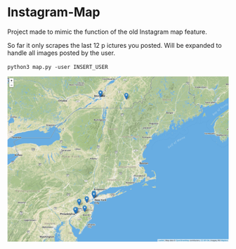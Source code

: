 # Instagram-Map
Project made to mimic the function of the old Instagram map feature.

So far it only scrapes the last 12 p  ictures you posted. Will be expanded to handle all images posted by the user. 

` python3 map.py -user INSERT_USER `

![Alt text](/img/map.png?raw=true "Map Output")
